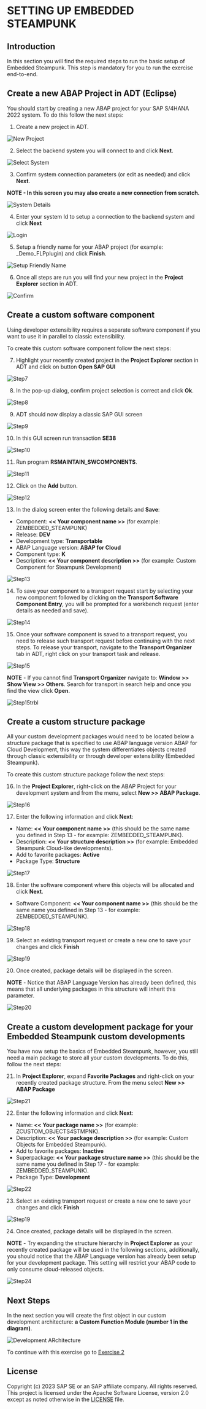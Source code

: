 <!--
SPDX-FileCopyrightText: 2023 Jorge Baltazar <jorge.baltazar@sap.com>

SPDX-License-Identifier: Apache-2.0
-->

# SETTING UP EMBEDDED STEAMPUNK

## Introduction
In this section you will find the required steps to run the basic setup of Embedded Steampunk. This step is mandatory for you to run the exercise end-to-end.

## Create a new ABAP Project in ADT (Eclipse)
You should start by creating a new ABAP project for your SAP S/4HANA 2022 system. To do this follow the next steps:

1. Create a new project in ADT.

  ![New Project](images/new_project.png)

2. Select the backend system you will connect to and click **Next**.

  ![Select System](images/select_system.png)

3. Confirm system connection parameters (or edit as needed) and click **Next**.

  **NOTE - In this screen you may also create a new connection from scratch.**

  ![System Details](images/review_details.png)

4. Enter your system Id to setup a connection to the backend system and click **Next**

  ![Login](images/enter_systemId.png)

5. Setup a friendly name for your ABAP project (for example: <SID>_Demo_FLPplugin) and click **Finish**.

  ![Setup Friendly Name](images/setup_name.png)

6. Once all steps are run you will find your new project in the **Project Explorer** section in ADT.

  ![Confirm](images/confirm_new.png)

## Create a custom software component
Using developer extensibility requires a separate software component if you want to use it in parallel to classic extensibility.

To create this custom software component follow the next steps:

7. Highlight your recently created project in the **Project Explorer** section in ADT and click on button **Open SAP GUI**

  ![Step7](images/step7.png)

8. In the pop-up dialog, confirm project selection is correct and click **Ok**.

  ![Step8](images/step8.png)

9. ADT should now display a classic SAP GUI screen

  ![Step9](images/step9.png)

10. In this GUI screen run transaction **SE38**

  ![Step10](images/step10.png)

11. Run program **RSMAINTAIN_SWCOMPONENTS**.

  ![Step11](images/step11.png)

12. Click on the **Add** button.

  ![Step12](images/step12.png)

13. In the dialog screen enter the following details and **Save**:

  * Component: **<< Your component name >>** (for example: ZEMBEDDED_STEAMPUNK)
  * Release: **DEV**
  * Development type: **Transportable**
  * ABAP Language version: **ABAP for Cloud**
  * Component type: **K**
  * Description: **<< Your component description >>** (for example: Custom Component for Steampunk Development)

  ![Step13](images/step13.png)

14. To save your component to a transport request start by selecting your new component followed by clicking on the **Transport Software Component Entry**, you will be prompted for a workbench request (enter details as needed and save).

  ![Step14](images/step14.png)

15. Once your software component is saved to a transport request, you need to release such transport request before continuing with the next steps. To release your transport, navigate to the **Transport Organizer** tab in ADT, right click on your transport task and release.

  ![Step15](images/step15.png)

  **NOTE** - If you cannot find **Transport Organizer** navigate to: **Window >> Show View >> Others**. Search for transport in search help and once you find the view click **Open**.

  ![Step15trbl](images/step15trbl.png)

## Create a custom structure package
All your custom development packages would need to be located below a structure package that is specified to use ABAP language version ABAP for Cloud Development, this way the system differentiates objects created through classic extensibility or through developer extensibility (Embedded Steampunk).

To create this custom structure package follow the next steps:

16. In the **Project Explorer**, right-click on the ABAP Project for your development system and from the menu, select **New >> ABAP Package**.

  ![Step16](images/step16.png)

17. Enter the following information and click **Next**:
  * Name: **<< Your component name >>** (this should be the same name you defined in Step 13 - for example: ZEMBEDDED_STEAMPUNK).
  * Description: **<< Your structure description >>** (for example: Embedded Steampunk Cloud-like developments).
  * Add to favorite packages: **Active**
  * Package Type: **Structure**

  ![Step17](images/step17.png)

18. Enter the software component where this objects will be allocated and click **Next**.
  * Software Component: **<< Your component name >>** (this should be the same name you defined in Step 13 - for example: ZEMBEDDED_STEAMPUNK).

  ![Step18](images/step18.png)

19. Select an existing transport request or create a new one to save your changes and click **Finish**

  ![Step19](images/step19.png)

20. Once created, package details will be displayed in the screen.

  **NOTE** - Notice that ABAP Language Version has already been defined, this means that all underlying packages in this structure will inherit this parameter.

  ![Step20](images/step20.png)

## Create a custom development package for your Embedded Steampunk custom developments
You have now setup the basics of Embedded Steampunk, however, you still need a main package to store all your custom developments. To do this, follow the next steps:

21. In **Project Explorer**, expand **Favorite Packages** and right-click on your recently created package structure. From the menu select **New >> ABAP Package**

  ![Step21](images/step21.png)

22. Enter the following information and click **Next**:
  * Name: **<< Your package name >>** (for example: ZCUSTOM_OBJECTS4STMPNK).
  * Description: **<< Your package description >>** (for example: Custom Objects for Embedded Steampunk).
  * Add to favorite packages: **Inactive**
  * Superpackage: **<< Your package structure name >>** (this should be the same name you defined in Step 17 - for example: ZEMBEDDED_STEAMPUNK).
  * Package Type: **Development**

  ![Step22](images/step22.png)

23. Select an existing transport request or create a new one to save your changes and click **Finish**

  ![Step19](images/step19.png)

24. Once created, package details will be displayed in the screen.

  **NOTE** - Try expanding the structure hierarchy in **Project Explorer** as your recently created package will be used in the following sections, additionally, you should notice that the ABAP Language version has already been setup for your development package. This setting will restrict your ABAP code to only consume cloud-released objects.

  ![Step24](images/step24.png)

## Next Steps
In the next section you will create the first object in our custom development architecture: **a Custom Function Module (number 1 in the diagram)**.

  ![Development ARchitecture](images/dev_arch.png)

To continue with this exercise go to [Exercise 2](../ex_2)

## License
Copyright (c) 2023 SAP SE or an SAP affiliate company. All rights reserved. This project is licensed under the Apache Software License, version 2.0 except as noted otherwise in the [LICENSE](LICENSE) file.
